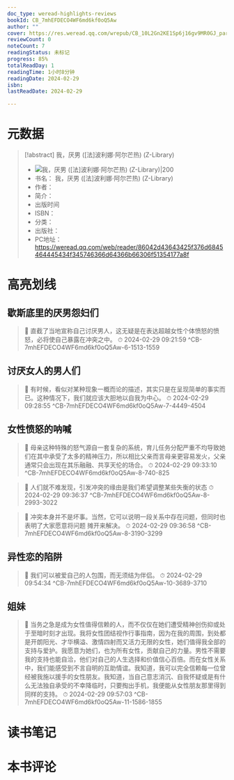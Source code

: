 ```yaml
---
doc_type: weread-highlights-reviews
bookId: CB_7mhEFDECO4WF6md6kf0oQ5Aw
author: ""
cover: https://res.weread.qq.com/wrepub/CB_10L2Gn2KE1Sp6j16gv9MR0GJ_parsecover
reviewCount: 0
noteCount: 7
readingStatus: 未标记
progress: 85%
totalReadDay: 1
readingTime: 1小时8分钟
readingDate: 2024-02-29
isbn: 
lastReadDate: 2024-02-29

---
```

# 元数据
> [!abstract] 我，厌男 ([法]波利娜·阿尔芒热) (Z-Library)
> - ![ 我，厌男 ([法]波利娜·阿尔芒热) (Z-Library)|200](https://res.weread.qq.com/wrepub/CB_10L2Gn2KE1Sp6j16gv9MR0GJ_parsecover)
> - 书名： 我，厌男 ([法]波利娜·阿尔芒热) (Z-Library)
> - 作者： 
> - 简介： 
> - 出版时间 
> - ISBN： 
> - 分类： 
> - 出版社： 
> - PC地址：https://weread.qq.com/web/reader/86042d43643425f376d6845464445434f345746366d64366b66306f51354177a8f

# 高亮划线

## 歇斯底里的厌男怨妇们

> 📌 直截了当地宣称自己讨厌男人，这无疑是在表达超越女性个体愤怒的愤怒，必将使自己暴露在冲突之中。 
> ⏱ 2024-02-29 09:21:59 ^CB-7mhEFDECO4WF6md6kf0oQ5Aw-6-1513-1559

## 讨厌女人的男人们

> 📌 有时候，看似对某种现象一概而论的描述，其实只是在呈现简单的事实而已。这种情况下，我们就应该大胆地以自我为中心。 
> ⏱ 2024-02-29 09:28:55 ^CB-7mhEFDECO4WF6md6kf0oQ5Aw-7-4449-4504

## 女性愤怒的呐喊

> 📌 母亲这种特殊的怒气源自一套复杂的系统，育儿任务分配严重不均导致她们在其中承受了太多的精神压力，所以相比父亲而言母亲更容易发火，父亲通常只会出现在其乐融融、共享天伦的场合。 
> ⏱ 2024-02-29 09:33:10 ^CB-7mhEFDECO4WF6md6kf0oQ5Aw-8-740-825

> 📌 人们就不难发现，引发冲突的缘由是我们希望调整某些失衡的状态 
> ⏱ 2024-02-29 09:36:37 ^CB-7mhEFDECO4WF6md6kf0oQ5Aw-8-2993-3022

> 📌 冲突本身并不是坏事。当然，它可以说明一段关系中存在问题，但同时也表明了大家愿意将问题 摊开来解决。 
> ⏱ 2024-02-29 09:36:58 ^CB-7mhEFDECO4WF6md6kf0oQ5Aw-8-3190-3299

## 异性恋的陷阱

> 📌 我们可以被爱自己的人包围，而无须结为伴侣。 
> ⏱ 2024-02-29 09:54:34 ^CB-7mhEFDECO4WF6md6kf0oQ5Aw-10-3689-3710

## 姐妹

> 📌 当务之急是成为女性值得信赖的人，而不仅仅在她们遭受精神创伤抑或处于至暗时刻才出现。我将女性团结视作行事指南，因为在我的周围，到处都是开朗阳光、才华横溢、激情四射而又活力无限的女性，她们值得我全部的支持与爱护。我愿意为她们，也为所有女性，贡献自己的力量。男性不需要我的支持也能自洽，他们对自己的人生选择和价值信心百倍。而在女性关系中，我们能感受到不言自明的互助情谊。我知道，我可以完全信赖每一位曾经被我施以援手的女性朋友。我知道，当自己意志消沉、自我怀疑或是有什么无法独自承受的不幸降临时，只要掏出手机，我便能从女性朋友那里得到同样的支持。 
> ⏱ 2024-02-29 09:57:03 ^CB-7mhEFDECO4WF6md6kf0oQ5Aw-11-1586-1855

# 读书笔记

# 本书评论
